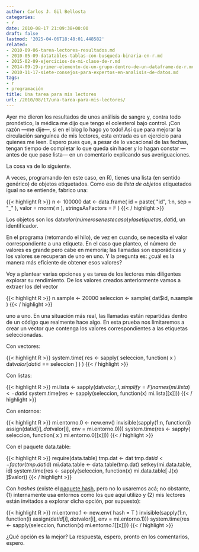 ```yaml
---
author: Carlos J. Gil Bellosta
categories:
- r
date: 2010-08-17 21:09:38+00:00
draft: false
lastmod: '2025-04-06T18:48:01.448582'
related:
- 2010-09-06-tarea-lectores-resultados.md
- 2010-05-09-datatables-tablas-con-busqueda-binaria-en-r.md
- 2015-02-09-ejercicios-de-mi-clase-de-r.md
- 2014-09-19-primer-elemento-de-un-grupo-dentro-de-un-dataframe-de-r.md
- 2010-11-17-siete-consejos-para-expertos-en-analisis-de-datos.md
tags:
- r
- programación
title: Una tarea para mis lectores
url: /2010/08/17/una-tarea-para-mis-lectores/
---
```


Ayer me dieron los resultados de unos análisis de sangre y, contra todo pronóstico, la médica me dijo que tengo el colesterol bajo control. ¡Con razón —me dije—, si en el blog lo hago yo todo! Así que para mejorar la circulación sanguínea de mis lectores, esta entrada es un ejercicio para quienes me leen. Espero pues que, a pesar de lo vacacional de las fechas, tengan tiempo de completar lo que queda sin hacer y lo hagan constar —antes de que pase lista— en un comentario explicando sus averiguaciones.

La cosa va de lo siguiente.

A veces, programando (en este caso, en R), tienes una lista (en sentido genérico) de objetos etiquetados. Como eso de _lista de objetos_ etiquetados igual no se entiende, fabrico una:

{{< highlight R >}}
n <- 100000
dat <- data.frame( id = paste( "id", 1:n, sep = "_" ),
                    valor = rnorm( n ), stringsAsFactors = F )
{{< / highlight >}}

Los objetos son los dat$valor (números en este caso) y las etiquetas, dat$id, un identificador.

En el programa (retomando el hilo), de vez en cuando, se necesita el valor correspondiente a una etiqueta. En el caso que planteo, el número de valores es grande pero cabe en memoria; las llamadas son esporádicas y los valores se recuperan de uno en uno. Y la pregunta es: ¿cuál es la manera más eficiente de obtener esos valores?

Voy a plantear varias opciones y es tarea de los lectores más diligentes explorar su rendimiento. De los valores creados anteriormente vamos a extraer los del vector

{{< highlight R >}}
n.sample <- 20000
seleccion <- sample( dat$id, n.sample )
{{< / highlight >}}


uno a uno. En una situación más real, las llamadas están repartidas dentro de un código que realmente hace algo. En esta prueba nos limitaremos a crear un vector que contenga los valores correspondientes a las etiquetas seleccionadas.

Con vectores:

{{< highlight R >}}
system.time( res <- sapply( seleccion,
                function( x ) dat$valor[ dat$id == seleccion ] ) )
{{< / highlight >}}

Con listas:

{{< highlight R >}}
mi.lista <- sapply(dat$valor, I, simplify = F)
names(mi.lista) <- dat$id
system.time(res <- sapply(seleccion, function(x) mi.lista[[x]]))
{{< / highlight >}}


Con entornos:

{{< highlight R >}}
mi.entorno.0 <- new.env()
invisible(sapply(1:n, function(i)
                assign(dat$id[i], dat$valor[i], env = mi.entorno.0)))
system.time(res <- sapply( seleccion, function( x ) mi.entorno.0[[x]]))
{{< / highlight >}}


Con el paquete data.table:

{{< highlight R >}}
require(data.table)
tmp.dat <- dat
tmp.dat$id <- factor(tmp.dat$id)
mi.data.table <- data.table(tmp.dat)
setkey(mi.data.table, id)
system.time(res <- sapply(seleccion,
                function(x) mi.data.table[ J(x) ]$valor))
{{< / highlight >}}


Con _hashes_ (existe el [paquete hash](http://cran.r-project.org/web/packages/hash/index.html), pero no lo usaremos acá; no obstante, (1) internamente usa entornos como los que aquí utilizo y (2) mis lectores están invitados a explorar dicha opción, por supuesto):

{{< highlight R >}}
mi.entorno.1 <- new.env( hash = T )
invisible(sapply(1:n, function(i)
                assign(dat$id[i], dat$valor[i], env = mi.entorno.1)))
system.time(res <- sapply(seleccion,
                function(x) mi.entorno.1[[x]]))
{{< / highlight >}}


¿Qué opción es la mejor? La respuesta, espero, pronto en los comentarios, espero.